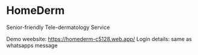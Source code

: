 # HomeDerm
Senior-friendly Tele-dermatology Service

Demo weebsite: https://homederm-c5128.web.app/
Login details: same as whatsapps message
